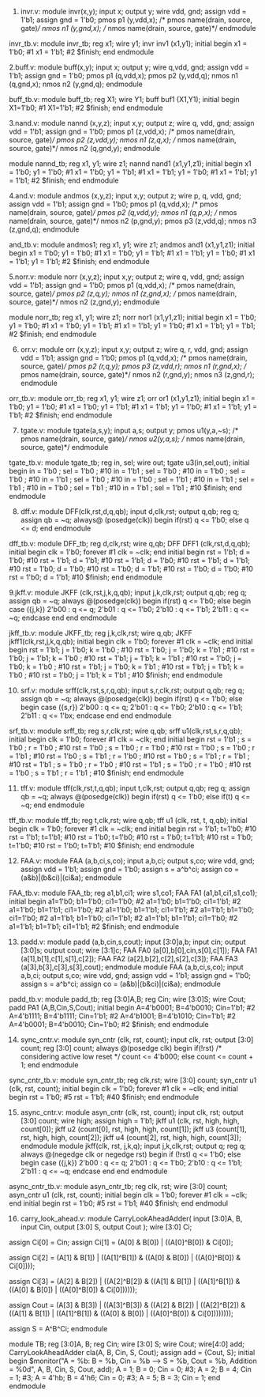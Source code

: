 1. invr.v: 
module invr(x,y); 
input x; 
output y; 
wire vdd, gnd; 
assign vdd = 1'b1; 
assign gnd = 1'b0; 
pmos p1 (y,vdd,x); /* pmos name(drain, source, gate)*/ 
nmos n1 (y,gnd,x); /* nmos name(drain, source, gate)*/ 
endmodule 

invr_tb.v: 
module invr_tb; 
reg x1; 
wire y1; 
invr inv1 (x1,y1); 
initial begin 
x1 = 1'b0; #1 
x1 = 1'b1; #2 
$finish; 
end 
endmodule

2.buff.v: 
module buff(x,y); 
input x; 
output y; 
wire q,vdd, gnd; 
assign vdd = 1'b1; 
assign gnd = 1'b0; 
pmos p1 (q,vdd,x);
pmos p2 (y,vdd,q); 
nmos n1 (q,gnd,x); 
nmos n2 (y,gnd,q); 
endmodule 

buff_tb.v: 
module buff_tb; 
reg X1; 
wire Y1; 
buff buf1 (X1,Y1); 
initial begin 
X1=1'b0; #1 
X1=1'b1; #2 
$finish; 
end 
endmodule


3.nand.v: 
module nannd (x,y,z); 
input x,y; 
output z; 
wire q, vdd, gnd; 
assign vdd = 1'b1; 
assign gnd = 1'b0; 
pmos p1 (z,vdd,x); /* pmos name(drain, source, gate)*/ 
pmos p2 (z,vdd,y); 
nmos n1 (z,q,x); /* nmos name(drain, source, gate)*/ 
nmos n2 (q,gnd,y); 
endmodule 

module nannd_tb; 
reg x1, y1; 
wire z1; 
nannd nand1 (x1,y1,z1); 
initial begin 
x1 = 1'b0; y1 = 1'b0; #1 
x1 = 1'b0; y1 = 1'b1; #1 
x1 = 1'b1; y1 = 1'b0; #1 
x1 = 1'b1; y1 = 1'b1; #2 
$finish; 
end 
endmodule


4.and.v: 
module andmos (x,y,z); 
input x,y; 
output z; 
wire p, q, vdd, gnd; 
assign vdd = 1'b1; 
assign gnd = 1'b0; 
pmos p1 (q,vdd,x); /* pmos name(drain, source, gate)*/ 
pmos p2 (q,vdd,y); 
nmos n1 (q,p,x); /* nmos name(drain, source, gate)*/ 
nmos n2 (p,gnd,y); 
pmos p3 (z,vdd,q); 
nmos n3 (z,gnd,q); 
endmodule

and_tb.v: 
module andmos1; 
reg x1, y1; 
wire z1; 
andmos and1 (x1,y1,z1); 
initial begin 
x1 = 1'b0; y1 = 1'b0; #1 
x1 = 1'b0; y1 = 1'b1; #1 
x1 = 1'b1; y1 = 1'b0; #1 
x1 = 1'b1; y1 = 1'b1; #2 
$finish; 
end 
endmodule 


5.norr.v: 
module norr (x,y,z); 
input x,y; 
output z; 
wire q, vdd, gnd; 
assign vdd = 1'b1; 
assign gnd = 1'b0; 
pmos p1 (q,vdd,x); /* pmos name(drain, source, gate)*/ 
pmos p2 (z,q,y); 
nmos n1 (z,gnd,x); /* pmos name(drain, source, gate)*/ 
nmos n2 (z,gnd,y); 
endmodule

module norr_tb; 
reg x1, y1; 
wire z1; 
norr nor1 (x1,y1,z1); 
initial begin 
x1 = 1'b0; y1 = 1'b0; #1 
x1 = 1'b0; y1 = 1'b1; #1 
x1 = 1'b1; y1 = 1'b0; #1 
x1 = 1'b1; y1 = 1'b1; #2 
$finish; 
end 
endmodule 


6. orr.v: 
module orr (x,y,z); 
input x,y; 
output z; 
wire q, r, vdd, gnd; 
assign vdd = 1'b1; 
assign gnd = 1'b0; 
pmos p1 (q,vdd,x); /* pmos name(drain, source, gate)*/ 
pmos p2 (r,q,y); 
pmos p3 (z,vdd,r); 
nmos n1 (r,gnd,x); /* pmos name(drain, source, gate)*/ 
nmos n2 (r,gnd,y); 
nmos n3 (z,gnd,r); 
endmodule 

orr_tb.v: 
module orr_tb; 
reg x1, y1; 
wire z1; 
orr or1 (x1,y1,z1); 
initial begin 
x1 = 1'b0; y1 = 1'b0; #1 
x1 = 1'b0; y1 = 1'b1; #1 
x1 = 1'b1; y1 = 1'b0; #1 
x1 = 1'b1; y1 = 1'b1; #2 
$finish; 
end 
endmodule 


7. tgate.v: 
module tgate(a,s,y); 
input a,s; 
output y; 
pmos u1(y,a,~s); /* pmos name(drain, source, gate)*/ 
nmos u2(y,a,s); /* nmos name(drain, source, gate)*/ 
endmodule 

tgate_tb.v: 
module tgate_tb; 
reg in, sel; 
wire out; 
tgate u3(in,sel,out); 
initial begin 
in = 1'b0 ; sel = 1'b0 ; #10 
in = 1'b1 ; sel = 1'b0 ; #10 
in = 1'b0 ; sel = 1'b0 ; #10 
in = 1'b1 ; sel = 1'b0 ; #10 
in = 1'b0 ; sel = 1'b1 ; #10 
in = 1'b1 ; sel = 1'b1 ; #10 
in = 1'b0 ; sel = 1'b1 ; #10 
in = 1'b1 ; sel = 1'b1 ; #10 
$finish; 
end 
endmodule


8.  dff.v: 
module DFF(clk,rst,d,q,qb); 
input d,clk,rst; 
output q,qb; 
reg q; 
assign qb = ~q; 
always@ (posedge(clk)) 
begin 
if(rst) 
q <= 1'b0; 
else 
q <= d; 
end 
endmodule 

dff_tb.v: 
module DFF_tb; 
reg d,clk,rst; 
wire q,qb; 
DFF DFF1 (clk,rst,d,q,qb); 
initial begin 
clk = 1'b0; 
forever #1 clk = ~clk; 
end 
initial begin 
rst = 1'b1; d = 1'b0; #10 
rst = 1'b1; d = 1'b1; #10 
rst = 1'b1; d = 1'b0; #10 
rst = 1'b1; d = 1'b1; #10 
rst = 1'b0; d = 1'b0; #10 
rst = 1'b0; d = 1'b1; #10 
rst = 1'b0; d = 1'b0; #10 
rst = 1'b0; d = 1'b1; #10 
$finish; 
end 
endmodule 



9.jkff.v: 
module JKFF (clk,rst,j,k,q,qb); 
input j,k,clk,rst; 
output q,qb; 
reg q; 
assign qb = ~q; 
always @(posedge(clk)) 
begin 
if(rst) 
q <= 1'b0; 
else 
begin 
case ({j,k}) 
2'b00 : q <= q; 
2'b01 : q <= 1'b0; 
2'b10 : q <= 1'b1; 
2'b11 : q <= ~q; 
endcase 
end 
end 
endmodule

jkff_tb.v: 
module JKFF_tb; 
reg j,k,clk,rst; 
wire q,qb; 
JKFF jkff1(clk,rst,j,k,q,qb); 
initial begin 
clk = 1'b0; 
forever #1 clk = ~clk; 
end 
initial begin 
rst = 1'b1; j = 1'b0; k = 1'b0 ; #10 
rst = 1'b0; j = 1'b0; k = 1'b1 ; #10 
rst = 1'b0; j = 1'b1; k = 1'b0 ; #10 
rst = 1'b1; j = 1'b1; k = 1'b1 ; #10 
rst = 1'b0; j = 1'b0; k = 1'b0 ; #10 
rst = 1'b1; j = 1'b0; k = 1'b1 ; #10 
rst = 1'b1; j = 1'b1; k = 1'b0 ; #10 
rst = 1'b0; j = 1'b1; k = 1'b1 ; #10 
$finish; 
end 
endmodule 

10.  srf.v: 
module srff(clk,rst,s,r,q,qb); 
input s,r,clk,rst; 
output q,qb; 
reg q; 
assign qb = ~q; 
always @(posedge(clk)) 
begin 
if(rst) 
q <= 1'b0; 
else 
begin 
case ({s,r}) 
2'b00 : q <= q; 
2'b01 : q <= 1'b0; 
2'b10 : q <= 1'b1; 
2'b11 : q <= 1'bx; 
endcase 
end 
end 
endmodule 


srf_tb.v: 
module srff_tb; 
reg s,r,clk,rst; 
wire q,qb; 
srff u1(clk,rst,s,r,q,qb); 
initial begin 
clk = 1'b0; 
forever #1 clk = ~clk; 
end 
initial begin 
rst = 1'b1 ; s = 1'b0 ; r = 1'b0 ; #10 
rst = 1'b0 ; s = 1'b0 ; r = 1'b0 ; #10 
rst = 1'b0 ; s = 1'b0 ; r = 1'b1 ; #10 
rst = 1'b0 ; s = 1'b1 ; r = 1'b0 ; #10 
rst = 1'b0 ; s = 1'b1 ; r = 1'b1 ; #10 
rst = 1'b1 ; s = 1'b0 ; r = 1'b0 ; #10 
rst = 1'b1 ; s = 1'b0 ; r = 1'b0 ; #10 
rst = 1'b0 ; s = 1'b1 ; r = 1'b1 ; #10 
$finish; 
end 
endmodule 



11.  tff.v: 
module tff(clk,rst,t,q,qb); 
input t,clk,rst; 
output q,qb; 
reg q; 
assign qb = ~q; 
always @(posedge(clk)) 
begin 
if(rst) 
q <= 1'b0; 
else 
if(t) q <= ~q; 
end 
endmodule

tff_tb.v: 
module tff_tb; 
reg t,clk,rst; 
wire q,qb; 
tff u1 (clk, rst, t, q,qb); 
initial begin 
clk = 1'b0; 
forever #1 clk = ~clk; 
end 
initial begin 
rst = 1'b1; t=1'b0; #10 
rst = 1'b1; t=1'b1; #10 
rst = 1'b0; t=1'b0; #10 
rst = 1'b0; t=1'b1; #10 
rst = 1'b0; t=1'b0; #10 
rst = 1'b0; t=1'b1; #10 
$finish; 
end 
endmodule


12.  FAA.v: 
module FAA (a,b,ci,s,co); 
input a,b,ci; 
output s,co; 
wire vdd, gnd; 
assign vdd = 1'b1; 
assign gnd = 1'b0; 
assign s = a^b^ci; 
assign co = (a&b)|(b&ci)|(ci&a); 
endmodule

FAA_tb.v: 
module FAA_tb; 
reg a1,b1,ci1; 
wire s1,co1; 
FAA FA1 (a1,b1,ci1,s1,co1); 
initial begin 
a1=1'b0; b1=1'b0; ci1=1'b0; #2 
a1=1'b0; b1=1'b0; ci1=1'b1; #2 
a1=1'b0; b1=1'b1; ci1=1'b0; #2 
a1=1'b0; b1=1'b1; ci1=1'b1; #2 
a1=1'b1; b1=1'b0; ci1=1'b0; #2 
a1=1'b1; b1=1'b0; ci1=1'b1; #2 
a1=1'b1; b1=1'b1; ci1=1'b0; #2 
a1=1'b1; b1=1'b1; ci1=1'b1; #2 
$finish; 
end 
endmodule 

13.  padd.v: 
module padd (a,b,cin,s,cout); 
input [3:0]a,b; 
input cin; 
output [3:0]s; 
output cout; 
wire [3:1]c; 
FAA FA0 (a[0],b[0],cin,s[0],c[1]); 
FAA FA1 (a[1],b[1],c[1],s[1],c[2]); 
FAA FA2 (a[2],b[2],c[2],s[2],c[3]); 
FAA FA3 (a[3],b[3],c[3],s[3],cout); 
endmodule 
module FAA (a,b,ci,s,co); 
input a,b,ci; 
output s,co; 
wire vdd, gnd; 
assign vdd = 1'b1; 
assign gnd = 1'b0; 
assign s = a^b^ci; 
assign co = (a&b)|(b&ci)|(ci&a); 
endmodule 

padd_tb.v: 
module padd_tb;
reg [3:0]A,B; 
reg Cin; 
wire [3:0]S; 
wire Cout; 
padd PA1 (A,B,Cin,S,Cout); 
initial begin 
A=4'b0001; B=4'b0010; Cin=1'b1; #2 
A=4'b1111; B=4'b1111; Cin=1'b1; #2 
A=4'b1001; B=4'b1010; Cin=1'b1; #2 
A=4'b0001; B=4'b0010; Cin=1'b0; #2 
$finish; 
end 
endmodule 


14. sync_cntr.v: 
module syn_cntr (clk, rst, count); 
input clk, rst; 
output [3:0] count; 
reg [3:0] count; 
always @(posedge clk) 
begin 
if(!rst) /* considering active low reset */ 
count <= 4'b000;
else 
count <= count + 1; 
end 
endmodule 

sync_cntr_tb.v: 
module syn_cntr_tb; 
reg clk,rst; 
wire [3:0] count; 
syn_cntr u1 (clk, rst, count); 
initial begin 
clk = 1'b0; 
forever #1 clk = ~clk; 
end 
initial begin 
rst = 1'b0; #5 
rst = 1'b1; #40 
$finish; 
end 
endmodule 



15. async_cntr.v: 
module asyn_cntr (clk, rst, count); 
input clk, rst; 
output [3:0] count; 
wire high; 
assign high = 1'b1; 
jkff u1 (clk, rst, high, high, count[0]); 
jkff u2 (count[0], rst, high, high, count[1]); 
jkff u3 (count[1], rst, high, high, count[2]); 
jkff u4 (count[2], rst, high, high, count[3]); 
endmodule 
module jkff(clk, rst, j,k,q); 
input j,k,clk,rst; 
output q; 
reg q; 
always @(negedge clk or negedge rst) 
begin 
if (!rst) 
q <= 1'b0; 
else 
begin 
case ({j,k}) 
2'b00 : q <= q; 
2'b01 : q <= 1'b0; 
2'b10 : q <= 1'b1; 
2'b11 : q <= ~q; 
endcase 
end 
end 
endmodule 

async_cntr_tb.v: 
module asyn_cntr_tb; 
reg clk, rst; 
wire [3:0] count; 
asyn_cntr u1 (clk, rst, count); 
initial begin 
clk = 1'b0; 
forever #1 clk = ~clk; 
end 
initial begin 
rst = 1'b0; #5 
rst = 1'b1; #40 
$finish; 
end 
endmodul

16. carry_look_ahead.v:
module CarryLookAheadAdder(
input [3:0]A, B, 
input Cin,
output [3:0] S,
output Cout
);
wire [3:0] Ci; 

assign Ci[0] = Cin;
assign Ci[1] = (A[0] & B[0]) | ((A[0]^B[0]) & Ci[0]);
 
assign Ci[2] = (A[1] & B[1]) | ((A[1]^B[1]) & ((A[0] & B[0]) | ((A[0]^B[0]) & Ci[0])));
 
assign Ci[3] = (A[2] & B[2]) | ((A[2]^B[2]) & ((A[1] & B[1]) | ((A[1]^B[1]) & ((A[0] & B[0]) | ((A[0]^B[0]) & Ci[0])))));

assign Cout  = (A[3] & B[3]) | ((A[3]^B[3]) & ((A[2] & B[2]) | ((A[2]^B[2]) & ((A[1] & B[1]) | ((A[1]^B[1]) & ((A[0] & B[0]) | ((A[0]^B[0]) & Ci[0])))))));

assign S = A^B^Ci;
endmodule

module TB;
reg [3:0]A, B; 
reg Cin;
wire [3:0] S;
wire Cout;
wire[4:0] add;
CarryLookAheadAdder cla(A, B, Cin, S, Cout);
assign add = {Cout, S};
initial begin
$monitor("A = %b: B = %b, Cin = %b --> S = %b, Cout = %b, Addition = %0d", A, B, Cin, S, Cout, add);
A = 1; B = 0; Cin = 0; #3;
A = 2; B = 4; Cin = 1; #3;
A = 4'hb; B = 4'h6; Cin = 0; #3;
A = 5; B = 3; Cin = 1;
end
endmodule

